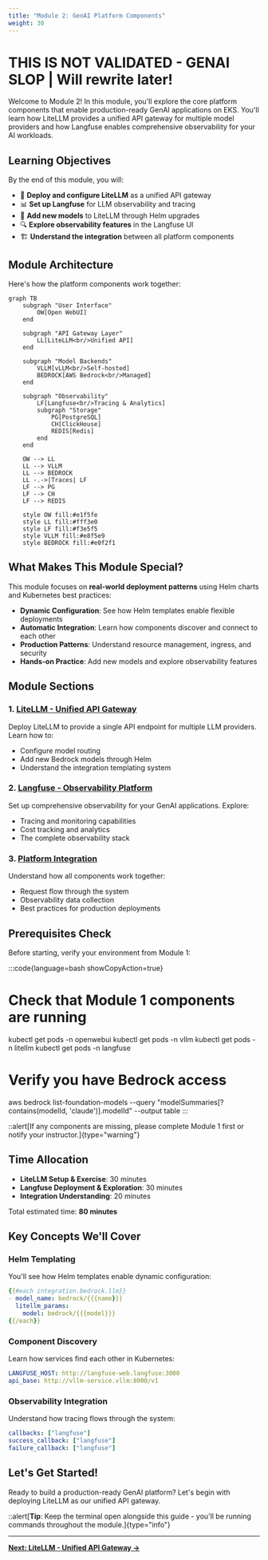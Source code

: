 ```yaml
---
title: "Module 2: GenAI Platform Components"
weight: 30
---
```


# THIS IS NOT VALIDATED - GENAI SLOP | Will rewrite later!

Welcome to Module 2! In this module, you'll explore the core platform components that enable production-ready GenAI applications on EKS. You'll learn how LiteLLM provides a unified API gateway for multiple model providers and how Langfuse enables comprehensive observability for your AI workloads.

## Learning Objectives

By the end of this module, you will:

- 🔄 **Deploy and configure LiteLLM** as a unified API gateway
- 📊 **Set up Langfuse** for LLM observability and tracing
- 🔧 **Add new models** to LiteLLM through Helm upgrades
- 🔍 **Explore observability features** in the Langfuse UI
- 🏗️ **Understand the integration** between all platform components

## Module Architecture

Here's how the platform components work together:

```mermaid
graph TB
    subgraph "User Interface"
        OW[Open WebUI]
    end
    
    subgraph "API Gateway Layer"
        LL[LiteLLM<br/>Unified API]
    end
    
    subgraph "Model Backends"
        VLLM[vLLM<br/>Self-hosted]
        BEDROCK[AWS Bedrock<br/>Managed]
    end
    
    subgraph "Observability"
        LF[Langfuse<br/>Tracing & Analytics]
        subgraph "Storage"
            PG[PostgreSQL]
            CH[ClickHouse]
            REDIS[Redis]
        end
    end
    
    OW --> LL
    LL --> VLLM
    LL --> BEDROCK
    LL -.->|Traces| LF
    LF --> PG
    LF --> CH
    LF --> REDIS
    
    style OW fill:#e1f5fe
    style LL fill:#fff3e0
    style LF fill:#f3e5f5
    style VLLM fill:#e8f5e9
    style BEDROCK fill:#e0f2f1
```

## What Makes This Module Special?

This module focuses on **real-world deployment patterns** using Helm charts and Kubernetes best practices:

- **Dynamic Configuration**: See how Helm templates enable flexible deployments
- **Automatic Integration**: Learn how components discover and connect to each other
- **Production Patterns**: Understand resource management, ingress, and security
- **Hands-on Practice**: Add new models and explore observability features

## Module Sections

### 1. [LiteLLM - Unified API Gateway](./ai-gateway/)
Deploy LiteLLM to provide a single API endpoint for multiple LLM providers. Learn how to:
- Configure model routing
- Add new Bedrock models through Helm
- Understand the integration templating system

### 2. [Langfuse - Observability Platform](./observability/)
Set up comprehensive observability for your GenAI applications. Explore:
- Tracing and monitoring capabilities
- Cost tracking and analytics
- The complete observability stack

### 3. [Platform Integration](./integration/)
Understand how all components work together:
- Request flow through the system
- Observability data collection
- Best practices for production deployments

## Prerequisites Check

Before starting, verify your environment from Module 1:

:::code{language=bash showCopyAction=true}
# Check that Module 1 components are running
kubectl get pods -n openwebui
kubectl get pods -n vllm
kubectl get pods -n litellm
kubectl get pods -n langfuse

# Verify you have Bedrock access
aws bedrock list-foundation-models --query "modelSummaries[?contains(modelId, 'claude')].modelId" --output table
:::

::alert[If any components are missing, please complete Module 1 first or notify your instructor.]{type="warning"}

## Time Allocation

- **LiteLLM Setup & Exercise**: 30 minutes
- **Langfuse Deployment & Exploration**: 30 minutes
- **Integration Understanding**: 20 minutes

Total estimated time: **80 minutes**

## Key Concepts We'll Cover

### Helm Templating
You'll see how Helm templates enable dynamic configuration:
```yaml
{{#each integration.bedrock.llm}}
- model_name: bedrock/{{{name}}}
  litellm_params:
    model: bedrock/{{{model}}}
{{/each}}
```

### Component Discovery
Learn how services find each other in Kubernetes:
```yaml
LANGFUSE_HOST: http://langfuse-web.langfuse:3000
api_base: http://vllm-service.vllm:8000/v1
```

### Observability Integration
Understand how tracing flows through the system:
```yaml
callbacks: ["langfuse"]
success_callback: ["langfuse"]
failure_callback: ["langfuse"]
```

## Let's Get Started!

Ready to build a production-ready GenAI platform? Let's begin with deploying LiteLLM as our unified API gateway.

::alert[**Tip**: Keep the terminal open alongside this guide - you'll be running commands throughout the module.]{type="info"}

---

**[Next: LiteLLM - Unified API Gateway →](./ai-gateway/)**
